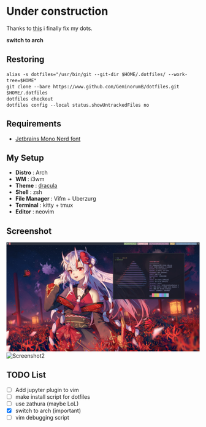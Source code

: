 # Under construction

Thanks to [this](https://harfangk.github.io/2016/09/18/manage-dotfiles-with-a-git-bare-repository.html) i finally fix my dots.

 **switch to arch**

## Restoring
```  
alias -s dotfiles="/usr/bin/git --git-dir $HOME/.dotfiles/ --work-tree=$HOME"  
git clone --bare https://www.github.com/GeminorumB/dotfiles.git $HOME/.dotfiles  
dotfiles checkout  
dotfiles config --local status.showUntrackedFiles no
```

## Requirements
* [Jetbrains Mono Nerd font](https://github.com/ryanoasis/nerd-fonts/releases/download/v2.1.0/JetBrainsMono.zip)

## My Setup
* **Distro** : Arch
* **WM** : i3wm 
* **Theme** : [dracula](https://draculatheme.com/)
* **Shell** : zsh 
* **File Manager** : Vifm + Uberzurg
* **Terminal** : kitty + tmux 
* **Editor** : neovim 

## Screenshot
![Screenshot](./screenshot.png)
![Screenshot2](./screenshot2.png)

## TODO List
- [ ] Add jupyter plugin to vim
- [ ] make install script for dotfiles
- [ ] use zathura (maybe LoL)
- [x] switch to arch (important)
- [ ] vim debugging script 
